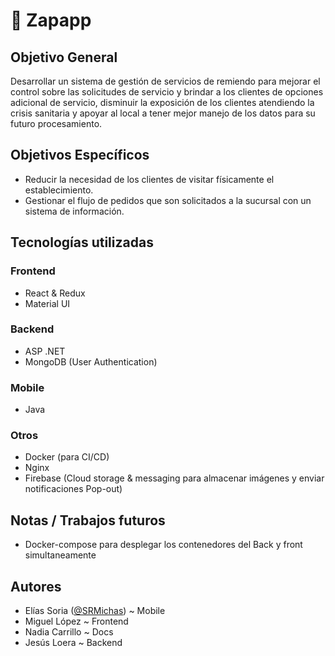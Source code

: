 # 👞 Zapapp

## Objetivo General

Desarrollar un sistema de gestión de servicios de remiendo para mejorar el
control sobre las solicitudes de servicio y brindar a los clientes de opciones
adicional de servicio, disminuir la exposición de los clientes atendiendo la crisis
sanitaria y apoyar al local a tener mejor manejo de los datos para su futuro
procesamiento.

## Objetivos Específicos

- Reducir la necesidad de los clientes de visitar físicamente el
  establecimiento.
- Gestionar el flujo de pedidos que son solicitados a la sucursal con un sistema de
  información.

## Tecnologías utilizadas

### Frontend

- React & Redux
- Material UI

### Backend

- ASP .NET
- MongoDB (User Authentication)

### Mobile

- Java

### Otros

- Docker (para CI/CD)
- Nginx
- Firebase (Cloud storage & messaging para almacenar imágenes y enviar notificaciones Pop-out)

## Notas / Trabajos futuros

- Docker-compose para desplegar los contenedores del Back y front simultaneamente

## Autores

- Elías Soria ([@SRMichas](https://github.com/SRMichas)) ~ Mobile
- Miguel López ~ Frontend
- Nadia Carrillo ~ Docs
- Jesús Loera ~ Backend
